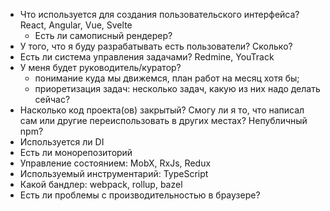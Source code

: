- Что используется для создания пользовательского интерфейса? React, Angular, Vue, Svelte
  - Есть ли самописный рендерер?
- У того, что я буду разрабатывать есть пользователи? Сколько?
- Есть ли система управления задачами? Redmine, YouTrack
- У меня будет руководитель/куратор?
    - понимание куда мы движемся, план работ на месяц хотя бы;
    - приоретизация задач: несколько задач, какую из них надо делать сейчас?
- Насколько код проекта(ов) закрытый? Смогу ли я то, что написал сам или другие переиспользовать в других местах? Непубличный npm?
- Используется ли DI
- Есть ли монорепозиторий
- Управление состоянием: MobX, RxJs, Redux
- Используемый инструментарий: TypeScript
- Какой бандлер: webpack, rollup, bazel
- Есть ли проблемы с производительностью в браузере? 
